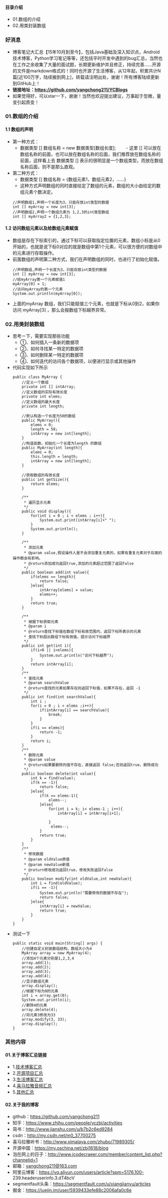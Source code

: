 #### 目录介绍
- 01.数组的介绍
- 02.用类封装数组


### 好消息
- 博客笔记大汇总【15年10月到至今】，包括Java基础及深入知识点，Android技术博客，Python学习笔记等等，还包括平时开发中遇到的bug汇总，当然也在工作之余收集了大量的面试题，长期更新维护并且修正，持续完善……开源的文件是markdown格式的！同时也开源了生活博客，从12年起，积累共计N篇[近100万字，陆续搬到网上]，转载请注明出处，谢谢！所有博客陆续更新到GitHub上！
- **链接地址：https://github.com/yangchong211/YCBlogs**
- 如果觉得好，可以star一下，谢谢！当然也欢迎提出建议，万事起于忽微，量变引起质变！



### 01.数组的介绍
#### 1.1 数组的声明
- 第一种方式：
    - 数据类型 []  数组名称 = new 数据类型[数组长度];
　　- 这里 [] 可以放在数组名称的前面，也可以放在数组名称的后面，我们推荐放在数组名称的前面，这样看上去 数据类型 [] 表示的很明显是一个数组类型，而放在数组名称后面，则不是那么直观。
- 第二种方式：
    - 数据类型 [] 数组名称 = {数组元素1，数组元素2，......}
    - 这种方式声明数组的同时直接给定了数组的元素，数组的大小由给定的数组元素个数决定。
    ```
    //声明数组1,声明一个长度为3，只能存放int类型的数据
    int [] myArray = new int[3];
    //声明数组2,声明一个数组元素为 1,2,3的int类型数组
    int [] myArray2 = {1,2,3};
    ```


#### 1.2 访问数组元素以及给数组元素赋值
- 数组是存在下标索引的，通过下标可以获取指定位置的元素，数组小标是从0开始的，也就是说下标0对应的就是数组中第1个元素，可以很方便的对数组中的元素进行存取操作。
- 前面数组的声明第二种方式，我们在声明数组的同时，也进行了初始化赋值。
    ```
    //声明数组,声明一个长度为3，只能存放int类型的数据
    int [] myArray = new int[3];
    //给myArray第一个元素赋值1
    myArray[0] = 1;
    //访问myArray的第一个元素
    System.out.println(myArray[0]);
    ```
- 上面的myArray 数组，我们只能赋值三个元素，也就是下标从0到2，如果你访问 myArray[3] ，那么会报数组下标越界异常。




### 02.用类封装数组
- 思考一下，需要实现那些功能
    - ①、如何插入一条新的数据项
    - ②、如何寻找某一特定的数据项
    - ③、如何删除某一特定的数据项
    - ④、如何迭代的访问各个数据项，以便进行显示或其他操作
- 代码实现如下所示
    ```
    public class MyArray {
        //定义一个数组
        private int [] intArray;
        //定义数组的实际有效长度
        private int elems;
        //定义数组的最大长度
        private int length;
         
        //默认构造一个长度为50的数组
        public MyArray(){
            elems = 0;
            length = 50;
            intArray = new int[length];
        }
        //构造函数，初始化一个长度为length 的数组
        public MyArray(int length){
            elems = 0;
            this.length = length;
            intArray = new int[length];
        }
         
        //获取数组的有效长度
        public int getSize(){
            return elems;
        }
         
        /**
         * 遍历显示元素
         */
        public void display(){
            for(int i = 0 ; i < elems ; i++){
                System.out.print(intArray[i]+" ");
            }
            System.out.println();
        }
         
        /**
         * 添加元素
         * @param value,假设操作人是不会添加重复元素的，如果有重复元素对于后面的操作都会有影响。
         * @return添加成功返回true,添加的元素超过范围了返回false
         */
        public boolean add(int value){
            if(elems == length){
                return false;
            }else{
                intArray[elems] = value;
                elems++;
            }
            return true;
        }
         
        /**
         * 根据下标获取元素
         * @param i
         * @return查找下标值在数组下标有效范围内，返回下标所表示的元素
         * 查找下标超出数组下标有效值，提示访问下标越界
         */
        public int get(int i){
            if(i<0 || i>elems){
                System.out.println("访问下标越界");
            }
            return intArray[i];
        }
        /**
         * 查找元素
         * @param searchValue
         * @return查找的元素如果存在则返回下标值，如果不存在，返回 -1
         */
        public int find(int searchValue){
            int i ;
            for(i = 0 ; i < elems ;i++){
                if(intArray[i] == searchValue){
                    break;
                }
            }
            if(i == elems){
                return -1;
            }
            return i;
        }
        /**
         * 删除元素
         * @param value
         * @return如果要删除的值不存在，直接返回 false;否则返回true，删除成功
         */
        public boolean delete(int value){
            int k = find(value);
            if(k == -1){
                return false;
            }else{
                if(k == elems-1){
                    elems--;
                }else{
                    for(int i = k; i< elems-1 ; i++){
                        intArray[i] = intArray[i+1];
                       
                    }
                     elems--;
                }
                return true;
            }
        }
        /**
         * 修改数据
         * @param oldValue原值
         * @param newValue新值
         * @return修改成功返回true，修改失败返回false
         */
        public boolean modify(int oldValue,int newValue){
            int i = find(oldValue);
            if(i == -1){
                System.out.println("需要修改的数据不存在");
                return false;
            }else{
                intArray[i] = newValue;
                return true;
            }
        }
    }
    ```
- 测试一下
    ```
    public static void main(String[] args) {
        //创建自定义封装数组结构，数组大小为4
        MyArray array = new MyArray(4);
        //添加4个元素分别是1,2,3,4
        array.add(1);
        array.add(2);
        array.add(3);
        array.add(4);
        //显示数组元素
        array.display();
        //根据下标为0的元素
        int i = array.get(0);
        System.out.println(i);
        //删除4的元素
        array.delete(4);
        //将元素3修改为33
        array.modify(3, 33);
        array.display();
    }
    ```






### 其他内容
#### 01.关于博客汇总链接
- 1.[技术博客汇总](https://www.jianshu.com/p/614cb839182c)
- 2.[开源项目汇总](https://blog.csdn.net/m0_37700275/article/details/80863574)
- 3.[生活博客汇总](https://blog.csdn.net/m0_37700275/article/details/79832978)
- 4.[喜马拉雅音频汇总](https://www.jianshu.com/p/f665de16d1eb)
- 5.[其他汇总](https://www.jianshu.com/p/53017c3fc75d)



#### 02.关于我的博客
- github：https://github.com/yangchong211
- 知乎：https://www.zhihu.com/people/yczbj/activities
- 简书：http://www.jianshu.com/u/b7b2c6ed9284
- csdn：http://my.csdn.net/m0_37700275
- 喜马拉雅听书：http://www.ximalaya.com/zhubo/71989305/
- 开源中国：https://my.oschina.net/zbj1618/blog
- 泡在网上的日子：http://www.jcodecraeer.com/member/content_list.php?channelid=1
- 邮箱：yangchong211@163.com
- 阿里云博客：https://yq.aliyun.com/users/article?spm=5176.100- 239.headeruserinfo.3.dT4bcV
- segmentfault头条：https://segmentfault.com/u/xiangjianyu/articles
- 掘金：https://juejin.im/user/5939433efe88c2006afa0c6e








